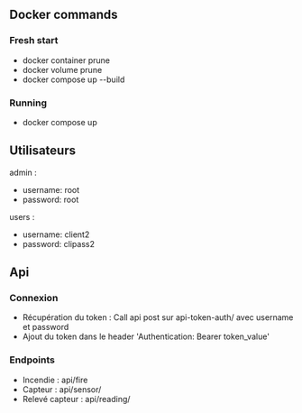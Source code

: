 ## Docker commands

### Fresh start
- docker container prune
- docker volume prune 
- docker compose up --build

### Running
- docker compose up

## Utilisateurs
admin : 
- username: root
- password: root

users :
- username: client2
- password: clipass2

## Api
### Connexion 
- Récupération du token : Call api post sur api-token-auth/ avec username et password
- Ajout du token dans le header 'Authentication: Bearer token_value'

### Endpoints
- Incendie : api/fire
- Capteur : api/sensor/
- Relevé capteur : api/reading/